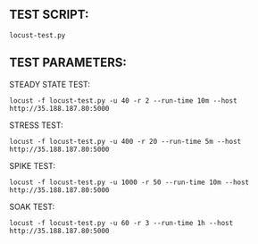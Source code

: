 ## TEST SCRIPT:

    locust-test.py

## TEST PARAMETERS:

STEADY STATE TEST: 

    locust -f locust-test.py -u 40 -r 2 --run-time 10m --host http://35.188.187.80:5000
    

STRESS TEST:

    locust -f locust-test.py -u 400 -r 20 --run-time 5m --host http://35.188.187.80:5000


SPIKE TEST:

    locust -f locust-test.py -u 1000 -r 50 --run-time 10m --host http://35.188.187.80:5000


SOAK TEST:

    locust -f locust-test.py -u 60 -r 3 --run-time 1h --host http://35.188.187.80:5000